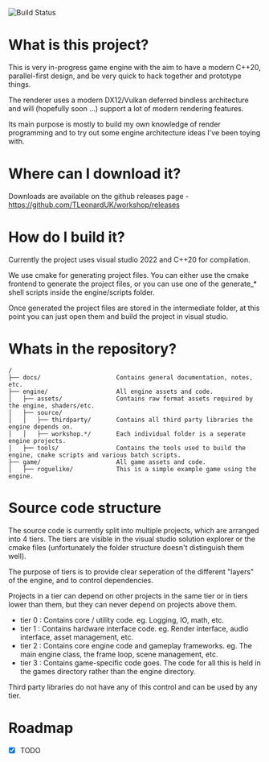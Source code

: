 ![Build Status](https://github.com/TLeonardUK/workshop/actions/workflows/ci.yml/badge.svg)

# What is this project?
This is very in-progress game engine with the aim to have a modern C++20, parallel-first design, and be very quick to hack together and prototype things.

The renderer uses a modern DX12/Vulkan deferred bindless architecture and will (hopefully soon ...) support a lot of modern rendering features.

Its main purpose is mostly to build my own knowledge of render programming and to try out some engine architecture ideas I've been toying with.

# Where can I download it?
Downloads are available on the github releases page - https://github.com/TLeonardUK/workshop/releases

# How do I build it?
Currently the project uses visual studio 2022 and C++20 for compilation.

We use cmake for generating project files. You can either use the cmake frontend to generate the project files, or you can use one of the generate_* shell scripts inside the engine/scripts folder.

Once generated the project files are stored in the intermediate folder, at this point you can just open them and build the project in visual studio.

# Whats in the repository?
```
/
├── docs/                     Contains general documentation, notes, etc.
├── engine/                   All engine assets and code.
│   ├── assets/               Contains raw format assets required by the engine, shaders/etc. 
│   ├── source/           
│   │   ├── thirdparty/       Contains all third party libraries the engine depends on.
│   │   ├── workshop.*/       Each individual folder is a seperate engine projects.
│   ├── tools/                Contains the tools used to build the engine, cmake scripts and various batch scripts.
├── game/                     All game assets and code.
│   ├── roguelike/            This is a simple example game using the engine.
```

# Source code structure
The source code is currently split into multiple projects, which are arranged into 4 tiers. The tiers are visible in the visual studio solution explorer or the cmake files (unfortunately the folder structure doesn't distinguish them well).

The purpose of tiers is to provide clear seperation of the different "layers" of the engine, and to control dependencies.

Projects in a tier can depend on other projects in the same tier or in tiers lower than them, but they can never depend on projects above them.

- tier 0 : Contains core / utility code. eg. Logging, IO, math, etc.
- tier 1 : Contains hardware interface code. eg. Render interface, audio interface, asset management, etc.
- tier 2 : Contains core engine code and gameplay frameworks. eg. The main engine class, the frame loop, scene management, etc.
- tier 3 : Contains game-specific code goes. The code for all this is held in the games directory rather than the engine directory.

Third party libraries do not have any of this control and can be used by any tier.

# Roadmap
- [x] TODO

